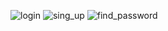![login](https://github.com/EcodationAkademiFrontEnd/hazal_yesilkaya_homework1/assets/115404578/d383d58d-006a-4adf-8e31-982b0b55963d)
![sing_up](https://github.com/EcodationAkademiFrontEnd/hazal_yesilkaya_homework1/assets/115404578/27af1b36-b8ad-483d-a834-48f4faa4d8e0)
![find_password](https://github.com/EcodationAkademiFrontEnd/hazal_yesilkaya_homework1/assets/115404578/efbdcade-c72b-43a7-ad5f-b7518daab09e)
